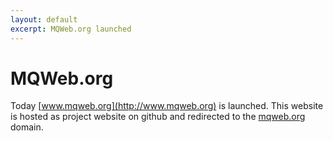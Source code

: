 ```yaml
---
layout: default
excerpt: MQWeb.org launched
---
```

MQWeb.org
=========

Today [www.mqweb.org](http://www.mqweb.org) is launched. This website is hosted as project website on
github and redirected to the [mqweb.org](http://www.mqweb.org) domain.
